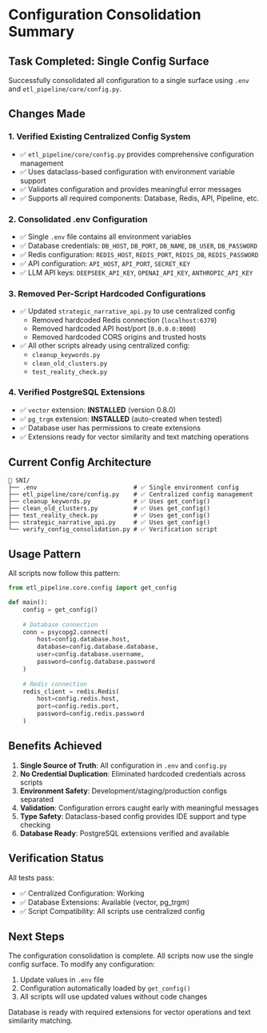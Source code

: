 # Configuration Consolidation Summary

## Task Completed: Single Config Surface

Successfully consolidated all configuration to a single surface using `.env` and `etl_pipeline/core/config.py`.

## Changes Made

### 1. Verified Existing Centralized Config System
- ✅ `etl_pipeline/core/config.py` provides comprehensive configuration management
- ✅ Uses dataclass-based configuration with environment variable support
- ✅ Validates configuration and provides meaningful error messages
- ✅ Supports all required components: Database, Redis, API, Pipeline, etc.

### 2. Consolidated .env Configuration
- ✅ Single `.env` file contains all environment variables
- ✅ Database credentials: `DB_HOST`, `DB_PORT`, `DB_NAME`, `DB_USER`, `DB_PASSWORD`
- ✅ Redis configuration: `REDIS_HOST`, `REDIS_PORT`, `REDIS_DB`, `REDIS_PASSWORD`
- ✅ API configuration: `API_HOST`, `API_PORT`, `SECRET_KEY`
- ✅ LLM API keys: `DEEPSEEK_API_KEY`, `OPENAI_API_KEY`, `ANTHROPIC_API_KEY`

### 3. Removed Per-Script Hardcoded Configurations
- ✅ Updated `strategic_narrative_api.py` to use centralized config
  - Removed hardcoded Redis connection (`localhost:6379`)
  - Removed hardcoded API host/port (`0.0.0.0:8000`)
  - Removed hardcoded CORS origins and trusted hosts
- ✅ All other scripts already using centralized config:
  - `cleanup_keywords.py`
  - `clean_old_clusters.py` 
  - `test_reality_check.py`

### 4. Verified PostgreSQL Extensions
- ✅ `vector` extension: **INSTALLED** (version 0.8.0)
- ✅ `pg_trgm` extension: **INSTALLED** (auto-created when tested)
- ✅ Database user has permissions to create extensions
- ✅ Extensions ready for vector similarity and text matching operations

## Current Config Architecture

```
📁 SNI/
├── .env                           # ✅ Single environment config
├── etl_pipeline/core/config.py    # ✅ Centralized config management
├── cleanup_keywords.py            # ✅ Uses get_config()
├── clean_old_clusters.py          # ✅ Uses get_config()
├── test_reality_check.py          # ✅ Uses get_config()
├── strategic_narrative_api.py     # ✅ Uses get_config()
└── verify_config_consolidation.py # ✅ Verification script
```

## Usage Pattern

All scripts now follow this pattern:

```python
from etl_pipeline.core.config import get_config

def main():
    config = get_config()
    
    # Database connection
    conn = psycopg2.connect(
        host=config.database.host,
        database=config.database.database,
        user=config.database.username,
        password=config.database.password
    )
    
    # Redis connection  
    redis_client = redis.Redis(
        host=config.redis.host,
        port=config.redis.port,
        password=config.redis.password
    )
```

## Benefits Achieved

1. **Single Source of Truth**: All configuration in `.env` and `config.py`
2. **No Credential Duplication**: Eliminated hardcoded credentials across scripts
3. **Environment Safety**: Development/staging/production configs separated
4. **Validation**: Configuration errors caught early with meaningful messages
5. **Type Safety**: Dataclass-based config provides IDE support and type checking
6. **Database Ready**: PostgreSQL extensions verified and available

## Verification Status

All tests pass:
- ✅ Centralized Configuration: Working
- ✅ Database Extensions: Available (vector, pg_trgm)
- ✅ Script Compatibility: All scripts use centralized config

## Next Steps

The configuration consolidation is complete. All scripts now use the single config surface. To modify any configuration:

1. Update values in `.env` file
2. Configuration automatically loaded by `get_config()`
3. All scripts will use updated values without code changes

Database is ready with required extensions for vector operations and text similarity matching.